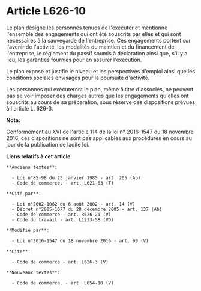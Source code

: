 # Article L626-10

Le plan désigne les personnes tenues de l'exécuter et mentionne l'ensemble des engagements qui ont été souscrits par elles et
qui sont nécessaires à la sauvegarde de l'entreprise. Ces engagements portent sur l'avenir de l'activité, les modalités du
maintien et du financement de l'entreprise, le règlement du passif soumis à déclaration ainsi que, s'il y a lieu, les
garanties fournies pour en assurer l'exécution. 

Le plan expose et justifie le niveau et les perspectives d'emploi ainsi que les conditions sociales envisagés pour la
poursuite d'activité. 

Les personnes qui exécuteront le plan, même à titre d'associés, ne peuvent pas se voir imposer des charges autres que les
engagements qu'elles ont souscrits au cours de sa préparation, sous réserve des dispositions prévues à l'article L. 626-3.

**Nota:**

Conformément au XVI de l'article 114 de la loi n° 2016-1547 du 18 novembre 2016, ces dispositions ne sont pas applicables aux
procédures en cours au jour de la publication de ladite loi.

**Liens relatifs à cet article**

	**Anciens textes**:

	  - Loi n°85-98 du 25 janvier 1985 - art. 205 (Ab)
	  - Code de commerce. - art. L621-63 (T)

	**Cité par**:

	  - Loi n°2002-1062 du 6 août 2002 - art. 14 (V)
	  - Décret n°2005-1677 du 28 décembre 2005 - art. 137 (Ab)
	  - Code de commerce - art. R626-21 (V)
	  - Code du travail - art. L1233-58 (VD)

	**Modifié par**:

	  - Loi n°2016-1547 du 18 novembre 2016 - art. 99 (V)

	**Cite**:

	  - Code de commerce - art. L626-3 (V)

	**Nouveaux textes**:

	  - Code de commerce. - art. L654-10 (V)
